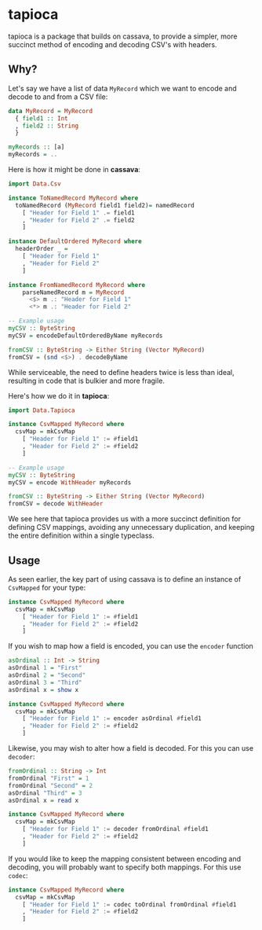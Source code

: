 # tapioca

tapioca is a package that builds on cassava, to provide a simpler, more succinct method of encoding and decoding CSV's with headers.

## Why?
Let's say we have a list of data `MyRecord` which we want to encode and decode to and from a CSV file:

```haskell
data MyRecord = MyRecord 
  { field1 :: Int
  , field2 :: String
  }

myRecords :: [a]
myRecords = ..
```

Here is how it might be done in **cassava**:

```haskell
import Data.Csv

instance ToNamedRecord MyRecord where
  toNamedRecord (MyRecord field1 field2)= namedRecord
    [ "Header for Field 1" .= field1
    , "Header for Field 2" .= field2
    ]

instance DefaultOrdered MyRecord where
  headerOrder _ =
    [ "Header for Field 1"
    , "Header for Field 2"
    ]

instance FromNamedRecord MyRecord where
    parseNamedRecord m = MyRecord
      <$> m .: "Header for Field 1"
      <*> m .: "Header for Field 2"

-- Example usage
myCSV :: ByteString
myCSV = encodeDefaultOrderedByName myRecords

fromCSV :: ByteString -> Either String (Vector MyRecord)
fromCSV = (snd <$>) . decodeByName
```

While serviceable, the need to define headers twice is less than ideal, resulting in code that is bulkier and more fragile. 

Here's how we do it in **tapioca**:
```haskell
import Data.Tapioca

instance CsvMapped MyRecord where
  csvMap = mkCsvMap
    [ "Header for Field 1" := #field1
    , "Header for Field 2" := #field2
    ]

-- Example usage
myCSV :: ByteString
myCSV = encode WithHeader myRecords

fromCSV :: ByteString -> Either String (Vector MyRecord)
fromCSV = decode WithHeader
```

We see here that tapioca provides us with a more succinct definition for defining CSV mappings, avoiding any unnecessary duplication, and keeping the entire definition within a single typeclass.

## Usage
As seen earlier, the key part of using cassava is to define an instance of `CsvMapped` for your type:

```haskell
instance CsvMapped MyRecord where
  csvMap = mkCsvMap
    [ "Header for Field 1" := #field1
    , "Header for Field 2" := #field2
    ]
```

If you wish to map how a field is encoded, you can use the `encoder` function

```haskell
asOrdinal :: Int -> String
asOrdinal 1 = "First"
asOrdinal 2 = "Second"
asOrdinal 3 = "Third"
asOrdinal x = show x

instance CsvMapped MyRecord where
  csvMap = mkCsvMap
    [ "Header for Field 1" := encoder asOrdinal #field1
    , "Header for Field 2" := #field2
    ]
```

Likewise, you may wish to alter how a field is decoded. For this you can use `decoder`:

```haskell
fromOrdinal :: String -> Int
fromOrdinal "First" = 1
fromOrdinal "Second" = 2
asOrdinal "Third" = 3
asOrdinal x = read x

instance CsvMapped MyRecord where
  csvMap = mkCsvMap
    [ "Header for Field 1" := decoder fromOrdinal #field1
    , "Header for Field 2" := #field2
    ]
```

If you would like to keep the mapping consistent between encoding and decoding, you will probably want to specify both mappings. For this use `codec`:

```haskell
instance CsvMapped MyRecord where
  csvMap = mkCsvMap
    [ "Header for Field 1" := codec toOrdinal fromOrdinal #field1
    , "Header for Field 2" := #field2
    ]
```
